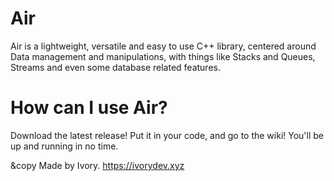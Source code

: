 # Air
Air is a lightweight, versatile and easy to use C++ library, centered around Data management and manipulations, with things like Stacks and Queues, Streams and even some database related features.

# How can I use Air?
Download the latest release! Put it in your code, and go to the wiki! You'll be up and running in no time.


&copy Made by Ivory. https://ivorydev.xyz

